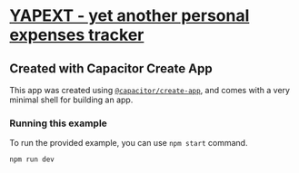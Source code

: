 # [YAPEXT - yet another personal expenses tracker][repo]

## Created with Capacitor Create App

This app was created using [`@capacitor/create-app`][capacitor],
and comes with a very minimal shell for building an app.

### Running this example

To run the provided example, you can use `npm start` command.

```bash
npm run dev
```

[repo]: https://github.com/sombriks/yapext
[capacitor]: https://github.com/ionic-team/create-capacitor-app
